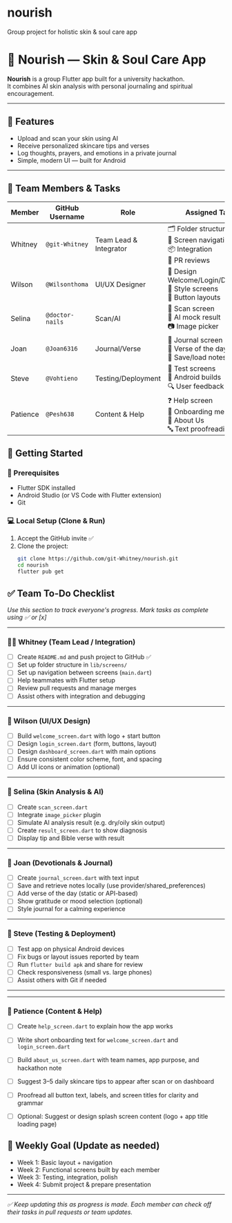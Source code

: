 # nourish
Group project for holistic skin &amp; soul care app
# 🌿 Nourish — Skin & Soul Care App

**Nourish** is a group Flutter app built for a university hackathon.  
It combines AI skin analysis with personal journaling and spiritual encouragement.

---

## 📱 Features

- Upload and scan your skin using AI
- Receive personalized skincare tips and verses
- Log thoughts, prayers, and emotions in a private journal
- Simple, modern UI — built for Android

---

## 👥 Team Members & Tasks

| Member     | GitHub Username   | Role                   | Assigned Tasks |
|------------|-------------------|------------------------|----------------|
| Whitney    | `@git-Whitney`    | Team Lead & Integrator | 🗂️ Folder structure<br>🔁 Screen navigation<br>📦 Integration<br>📝 PR reviews |
| Wilson     | `@Wilsonthoma`    | UI/UX Designer         | 🎨 Design Welcome/Login/Dashboard<br>🎨 Style screens<br>🔘 Button layouts |
| Selina     | `@doctor-nails`   | Scan/AI                | 🤳 Scan screen<br>🧠 AI mock result<br>📷 Image picker |
| Joan       | `@Joan6316`       | Journal/Verse          | 📓 Journal screen<br>📖 Verse of the day<br>💾 Save/load notes |
| Steve      | `@Vohtieno`       | Testing/Deployment     | 🧪 Test screens<br>📱 Android builds<br>🔍 User feedback |
| Patience   | `@Pesh638`        | Content & Help         | ❓ Help screen<br>💬 Onboarding messages<br>📜 About Us<br>🔤 Text proofreading |


## 🚀 Getting Started

### 🔧 Prerequisites

- Flutter SDK installed
- Android Studio (or VS Code with Flutter extension)
- Git

### 💻 Local Setup (Clone & Run)

1. Accept the GitHub invite ✅
2. Clone the project:
   ```bash
   git clone https://github.com/git-Whitney/nourish.git
   cd nourish
   flutter pub get

## ✅ Team To-Do Checklist

_Use this section to track everyone's progress. Mark tasks as complete using ✅ or [x]_

---

### 👩‍💻 Whitney  (Team Lead / Integration)
- [ ] Create `README.md` and push project to GitHub ✅
- [ ] Set up folder structure in `lib/screens/`
- [ ] Set up navigation between screens (`main.dart`)
- [ ] Help teammates with Flutter setup
- [ ] Review pull requests and manage merges
- [ ] Assist others with integration and debugging

---

### 🎨 Wilson (UI/UX Design)
- [ ] Build `welcome_screen.dart` with logo + start button
- [ ] Design `login_screen.dart` (form, buttons, layout)
- [ ] Design `dashboard_screen.dart` with main options
- [ ] Ensure consistent color scheme, font, and spacing
- [ ] Add UI icons or animation (optional)

---

### 🤖 Selina (Skin Analysis & AI)
- [ ] Create `scan_screen.dart`
- [ ] Integrate `image_picker` plugin
- [ ] Simulate AI analysis result (e.g. dry/oily skin output)
- [ ] Create `result_screen.dart` to show diagnosis
- [ ] Display tip and Bible verse with result

---

### 📓 Joan (Devotionals & Journal)
- [ ] Create `journal_screen.dart` with text input
- [ ] Save and retrieve notes locally (use provider/shared_preferences)
- [ ] Add verse of the day (static or API-based)
- [ ] Show gratitude or mood selection (optional)
- [ ] Style journal for a calming experience

---


### 🧪 Steve (Testing & Deployment)
- [ ] Test app on physical Android devices
- [ ] Fix bugs or layout issues reported by team
- [ ] Run `flutter build apk` and share for review
- [ ] Check responsiveness (small vs. large phones)
- [ ] Assist others with Git if needed

---
---

### 📜 Patience (Content & Help)

- [ ] Create `help_screen.dart` to explain how the app works
- [ ] Write short onboarding text for `welcome_screen.dart` and `login_screen.dart`
- [ ] Build `about_us_screen.dart` with team names, app purpose, and hackathon note
- [ ] Suggest 3–5 daily skincare tips to appear after scan or on dashboard
- [ ] Proofread all button text, labels, and screen titles for clarity and grammar
- [ ] Optional: Suggest or design splash screen content (logo + app title loading page)


## 📅 Weekly Goal (Update as needed)

- Week 1: Basic layout + navigation
- Week 2: Functional screens built by each member
- Week 3: Testing, integration, polish
- Week 4: Submit project & prepare presentation

---

_✅ Keep updating this as progress is made. Each member can check off their tasks in pull requests or team updates._

